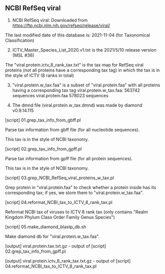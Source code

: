 ## NCBI RefSeq viral

1) NCBI RefSeq viral: Downloaded from https://ftp.ncbi.nlm.nih.gov/refseq/release/viral/

The last modified date of this database is: 2021-11-04 (for Taxonomical Classification)

2) ICTV_Master_Species_List_2020.v1.txt is the 2021/5/10 release version (MSL #36)

The "viral.protein.ictv_8_rank_tax.txt" is the tax map for RefSeq viral proteins (not all proteins have a corresponding tax tag) in which the tax is in the style of ICTV (8 ranks in total)

3) "viral.protein.w_tax.faa" is a subset of "viral.protein.faa" with all proteins having a corresponding tax tag
viral.protein.w_tax.faa: 563742 sequences
viral.protein.faa 578023 sequences

4) The dmnd file (viral.protein.w_tax.dmnd) was made by diamond v0.9.14.115



[script] 01.grep_tax_info_from_gbff.pl

Parse tax information from gbff file (for all nucleotide sequences).

This tax is in the style of NCBI taxonomy.

[script] 02.grep_tax_info_from_gpff.pl

Parse tax information from gpff file (for all protein sequences).

This tax is in the style of NCBI taxonomy.

[script] 03.grep_NCBI_RefSeq_viral_proteins_w_tax.pl

Grep protein in "viral.protein.faa" to check whether a protein inside has its corresponding tax; if yes, we store them to "viral.protein.w_tax.faa".

[script] 04.reformat_NCBI_tax_to_ICTV_8_rank_tax.pl

Reformat NCBI tax of viruses to ICTV 8 rank tax (only contains "Realm Kingdom Phylum Class Order  Family  Genus Species")

[script] 05.make_diamond_blastp_db.sh

Make diamond db for "viral.protein.w_tax.faa".



[output] viral.protein.tax.txt.gz  - output of [script] 02.grep_tax_info_from_gpff.pl

[output] viral.protein.ictv_8_rank_tax.txt.gz  - output of [script] 04.reformat_NCBI_tax_to_ICTV_8_rank_tax.pl

